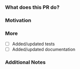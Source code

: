 <!--
PLEASE READ THIS MESSAGE.

Documentation fixes or enhancements:
- for Traefik v2: use branch v2.10
- for Traefik v3: use branch v3.0

Bug fixes:
- for Traefik v2: use branch v2.10
- for Traefik v3: use branch v3.0

Enhancements:
- for Traefik v2: we only accept bug fixes
- for Traefik v3: use branch v3.0

HOW TO WRITE A GOOD PULL REQUEST? https://doc.traefik.io/traefik/contributing/submitting-pull-requests/

-->

### What does this PR do?

<!-- A brief description of the change being made with this pull request. -->


### Motivation

<!-- What inspired you to submit this pull request? -->


### More

- [ ] Added/updated tests
- [ ] Added/updated documentation

### Additional Notes

<!-- Anything else we should know when reviewing? -->
